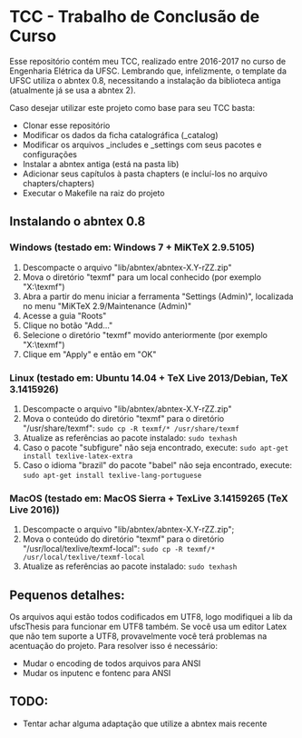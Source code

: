 # TCC - Trabalho de Conclusão de Curso

Esse repositório contém meu TCC, realizado entre 2016-2017 no curso de Engenharia Elétrica da UFSC. Lembrando que, infelizmente, o template da UFSC utiliza o abntex 0.8, necessitando a instalação da biblioteca antiga (atualmente já se usa a abntex 2).

Caso desejar utilizar este projeto como base para seu TCC basta:
- Clonar esse repositório
- Modificar os dados da ficha catalográfica (\_catalog)
- Modificar os arquivos \_includes e \_settings com seus pacotes e configurações
- Instalar a abntex antiga (está na pasta lib)
- Adicionar seus capítulos à pasta chapters (e incluí-los no arquivo chapters/chapters)
- Executar o Makefile na raiz do projeto

## Instalando o abntex 0.8

### Windows (testado em: Windows 7 + MiKTeX 2.9.5105)

1. Descompacte o arquivo "lib/abntex/abntex-X.Y-rZZ.zip"
2. Mova o diretório "texmf" para um local conhecido (por exemplo "X:\texmf")
3. Abra a partir do menu iniciar a ferramenta "Settings (Admin)", localizada no menu "MiKTeX 2.9/Maintenance (Admin)"
4. Acesse a guia "Roots"
5. Clique no botão "Add..."
6. Selecione o diretório "texmf" movido anteriormente (por exemplo "X:\texmf")
7. Clique em "Apply" e então em "OK"

### Linux (testado em: Ubuntu 14.04 + TeX Live 2013/Debian, TeX 3.1415926)

1. Descompacte o arquivo "lib/abntex/abntex-X.Y-rZZ.zip"
2. Mova o conteúdo do diretório "texmf" para o diretório "/usr/share/texmf": ```sudo cp -R texmf/* /usr/share/texmf```
3. Atualize as referências ao pacote instalado: ```sudo texhash```
4. Caso o pacote "subfigure" não seja encontrado, execute: ```sudo apt-get install texlive-latex-extra```
5. Caso o idioma "brazil" do pacote "babel" não seja encontrado, execute: ```sudo apt-get install texlive-lang-portuguese```

### MacOS (testado em: MacOS Sierra + TexLive 3.14159265 (TeX Live 2016))
1. Descompacte o arquivo "lib/abntex/abntex-X.Y-rZZ.zip";
2. Mova o conteúdo do diretório "texmf" para o diretório "/usr/local/texlive/texmf-local": ```sudo cp -R texmf/* /usr/local/texlive/texmf-local```
3. Atualize as referências ao pacote instalado: ```sudo texhash```

## Pequenos detalhes:

Os arquivos aqui estão todos codificados em UTF8, logo modifiquei a lib da ufscThesis para funcionar em UTF8 também. Se você usa um editor Latex que não tem suporte a UTF8, provavelmente você terá problemas na acentuação do projeto. Para resolver isso é necessário:
- Mudar o encoding de todos arquivos para ANSI
- Mudar os inputenc e fontenc para ANSI

## TODO:

- Tentar achar alguma adaptação que utilize a abntex mais recente
